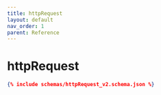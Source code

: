 ```yaml
---
title: httpRequest
layout: default
nav_order: 1
parent: Reference
---
```


# httpRequest

```json
{% include schemas/httpRequest_v2.schema.json %}
```